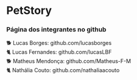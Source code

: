 # PetStory 

<h3>Página dos integrantes no github</h3>
🐕 Lucas Borges: github.com/lucasborges<br>
🐈 Lucas Fernandes: github.com/lucasLBF<br>
🐕 Matheus Mendonça: github.com/Matheus-F-M<br>
🐈 Nathália Couto: github.com/nathaliaacouto
